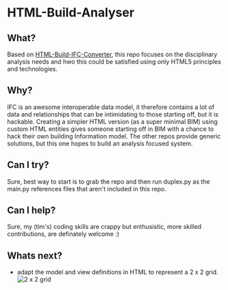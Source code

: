 # HTML-Build-Analyser

## What?
Based on [HTML-Build-IFC-Converter](https://github.com/timmcginley/HTML-Build-IFC-Converter), this repo focuses on the disciplinary analysis needs and hwo this could be satisfied using only HTML5 principles and technologies.

## Why?
IFC is an awesome interoperable data model, it therefore contains a lot of data and relationships that can be intimidating to those starting off, but it is hackable. Creating a simpler HTML version (as a super minimal BIM) using custom HTML entities gives someone starting off in BIM with a chance to hack their own building Information model. The other repos provide generic solutions, but this one hopes to build an analysis focused system.

## Can I try?
Sure, best way to start is to grab the repo and then run duplex.py as the main.py references files that aren't included in this repo.

## Can I help?
Sure, my (tim's) coding skills are crappy but enthusistic, more skilled contributions, are definately welcome :)

## Whats next?

- adapt the model and view definitions in HTML to represent a 2 x 2 grid. 
![2 x 2 grid](/img/views.png)
